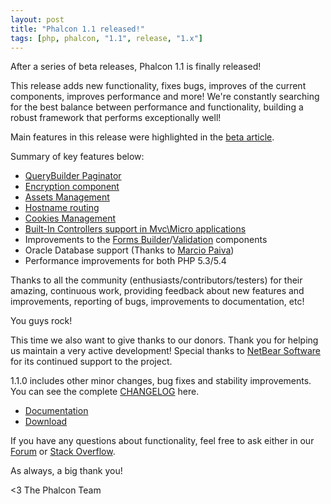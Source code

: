 ```yaml
---
layout: post
title: "Phalcon 1.1 released!"
tags: [php, phalcon, "1.1", release, "1.x"]
---
```


After a series of beta releases, Phalcon 1.1 is finally released!

This release adds new functionality, fixes bugs, improves of the current components, improves performance and more! We're constantly searching for the best balance between performance and functionality, building a robust framework that performs exceptionally well!

Main features in this release were highlighted in the [beta article](https://blog.phalconphp.com/post/phalcon-1-1-beta-released).

<!--more-->
Summary of key features below:

- [QueryBuilder Paginator](https://docs.phalconphp.com/latest/en/pagination#adapters-usage)
- [Encryption component](https://docs.phalconphp.com/latest/en/crypt)
- [Assets Management](https://docs.phalconphp.com/latest/en/assets)
- [Hostname routing](https://docs.phalconphp.com/latest/en/routing#hostname-constraints)
- [Cookies Management](https://docs.phalconphp.com/latest/en/cookies)
- [Built-In Controllers support in Mvc\\Micro applications](https://docs.phalconphp.com/latest/en/micro#using-controllers-as-handlers)
- Improvements to the [Forms Builder](https://docs.phalconphp.com/latest/en/forms)/[Validation](https://docs.phalconphp.com/latest/en/validation) components
- Oracle Database support (Thanks to [Marcio Paiva](https://twitter.com/mpaivabarbosa))
- Performance improvements for both PHP 5.3/5.4

Thanks to all the community (enthusiasts/contributors/testers) for their amazing, continuous work, providing feedback about new features and improvements, reporting of bugs, improvements to documentation, etc!

You guys rock!

This time we also want to give thanks to our donors. Thank you for helping us maintain a very active development! Special thanks to [NetBear Software](http://netbear.com.au/) for its continued support to the project.

1.1.0 includes other minor changes, bug fixes and stability improvements. You can see the complete [CHANGELOG](https://github.com/phalcon/cphalcon/blob/master/CHANGELOG#L1) here.

- [Documentation](https://docs.phalconphp.com/latest/en/)
- [Download](https://phalconphp.com/download)

If you have any questions about functionality, feel free to ask either
in our [Forum](https://forum.phalconphp.com/) or [Stack Overflow](http://stackoverflow.com/questions/tagged/phalcon).

As always, a big thank you!


<3 The Phalcon Team

